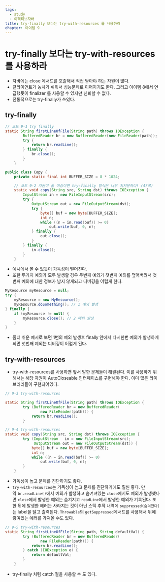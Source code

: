 ```yaml
---
tags:
  - study
  - 이펙티브자바
title: try-finally 보다는 try-with-resources 를 사용하라
chapter: 아이템 9
---
```

# try-finally 보다는 try-with-resources 를 사용하라

- 자바에는 close  메서드를 호출해서 직접 닫아야 하는 자원이 많다.
- 클라이언트가 놓치기 쉬워서 성능문제로 이어지기도 한다. 그리고 아이템 8에서 언급했듯이 finalizer 를 사용할 수 있지만 신뢰할 수 없다.
- 전통적으로는 try-finally가 쓰였다.
## try-finally
```java
// 코드 9-1 try finally
static String firstLineOfFile(String path) throws IOException {
        BufferedReader br = new BufferedReader(new FileReader(path));
        try {
            return br.readLine();
        } finally {
            br.close();
        }
    }
```

```java
public class Copy {
    private static final int BUFFER_SIZE = 8 * 1024;

    // 코드 9-2 자원이 둘 이상이면 try-finally 방식은 너무 지저분하다! (47쪽)
    static void copy(String src, String dst) throws IOException {
        InputStream in = new FileInputStream(src);
        try {
            OutputStream out = new FileOutputStream(dst);
            try {
                byte[] buf = new byte[BUFFER_SIZE];
                int n;
                while ((n = in.read(buf)) >= 0)
                    out.write(buf, 0, n);
            } finally {
                out.close();
            }
        } finally {
            in.close();
        }
    }
```
- 예시에서 볼 수 있듯이 가독성이 떨어진다.
- 또한 두가지 예외가 모두 발생할 경우 두번째 예외가 첫번째 예외를 덮어버려서 첫번째 예외에 대한 정보가 남지 않게되고 디버깅을 어렵게 한다.

```java
MyResource myResource = null;
try {
    myResource = new MyResource();
    myResource.doSomething(); // 1 예외 발생
} finally {
    if (myResource != null) {
        myResource.close(); // 2 예외 발생
    }
}
```
- 좀더 쉬운 예시로 보면 1번의 예외 발생후 finally 안에서 다시한번 예외가 발생하게 되면 첫번째 예외는 디버깅이 어렵게 된다. 

## try-with-resources

- try-with-resources를 사용하면 앞서 말한 문제들이 해결된다. 이를 사용하기 위해서는 해당 자원이 AutoCloseable 인터페이스를 구현해야 한다. 이미 많은 라이브러리들이 구현되어있다.

```java
// 9-3 try-with-resources

static String firstLineOfFile(String path) throws IOException {
        try (BufferedReader br = new BufferedReader(
                new FileReader(path))) {
            return br.readLine();
        }
```
```java
// 9-4 try-with-resources
static void copy(String src, String dst) throws IOException {
        try (InputStream   in = new FileInputStream(src);
             OutputStream out = new FileOutputStream(dst)) {
            byte[] buf = new byte[BUFFER_SIZE];
            int n;
            while ((n = in.read(buf)) >= 0)
                out.write(buf, 0, n);
        }
    }
```

- 가독성이 높고 문제를 진단하기도 좋다.
- `try-with-resources`는 가독성이 높고 문제를 진단하기에도 훨씬 좋다. 만약 `br.readLine()`에서 예외가 발생하고 숨겨져있는 `close`에서도 예외가 발생했다면 `close`에서 발생한 예외는 숨겨지고 `readLine`에서 발생한 예외가 기록된다. 또한 뒤에 발생한 에러는 사라지는 것이 아닌 스택 추적 내역에 `suppressed(숨겨졌다)`는 label을 달고 출력된다. `Throwable`의 `getSuppressed`메서드를 사용해서 뒤에 쌓여있는 에러를 가져올 수도 있다.  
```java
// 9-5 try-with-resources
static String firstLineOfFile(String path, String defaultVal) {
        try (BufferedReader br = new BufferedReader(
                new FileReader(path))) {
            return br.readLine();
        } catch (IOException e) {
            return defaultVal;
        }
    }
```
- try-finally 처럼 catch 절을 사용할 수 도 있다.

